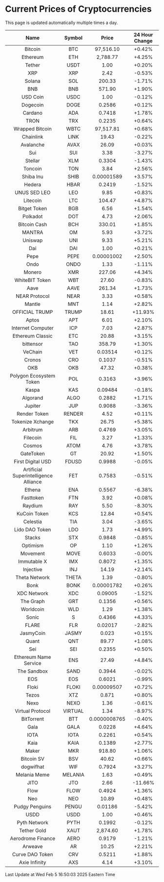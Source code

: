# Current Prices of Cryptocurrencies
This page is updated automatically multiple times a day.

| Name | Symbol | Price | 24 Hour Change |
| :---: |:---:| :---: | :---: |
| Bitcoin | BTC | 97,516.10 | +0.42% |
| Ethereum | ETH | 2,788.77 | +4.25% |
| Tether | USDT | 1.00 | +0.20% |
| XRP | XRP | 2.42 | -0.53% |
| Solana | SOL | 200.33 | -1.71% |
| BNB | BNB | 571.90 | +1.90% |
| USD Coin | USDC | 1.00 | -0.12% |
| Dogecoin | DOGE | 0.2586 | +0.12% |
| Cardano | ADA | 0.7418 | +1.78% |
| TRON | TRX | 0.2235 | +0.64% |
| Wrapped Bitcoin | WBTC | 97,517.81 | +0.68% |
| Chainlink | LINK | 19.43 | -0.22% |
| Avalanche | AVAX | 26.09 | +0.03% |
| Sui | SUI | 3.38 | -3.27% |
| Stellar | XLM | 0.3304 | -1.43% |
| Toncoin | TON | 3.84 | +2.56% |
| Shiba Inu | SHIB | 0.00001589 | +3.57% |
| Hedera | HBAR | 0.2419 | -1.52% |
| UNUS SED LEO | LEO | 9.85 | +0.83% |
| Litecoin | LTC | 104.47 | +4.87% |
| Bitget Token | BGB | 6.56 | +1.54% |
| Polkadot | DOT | 4.73 | +2.06% |
| Bitcoin Cash | BCH | 330.01 | +1.85% |
| MANTRA | OM | 5.93 | +3.72% |
| Uniswap | UNI | 9.33 | +5.21% |
| Dai | DAI | 1.00 | +0.21% |
| Pepe | PEPE | 0.00001002 | +2.50% |
| Ondo | ONDO | 1.33 | -1.11% |
| Monero | XMR | 227.06 | +4.34% |
| WhiteBIT Token | WBT | 27.60 | -0.83% |
| Aave | AAVE | 261.34 | +1.73% |
| NEAR Protocol | NEAR | 3.33 | +0.58% |
| Mantle | MNT | 1.14 | +2.82% |
| OFFICIAL TRUMP | TRUMP | 18.61 | +11.93% |
| Aptos | APT | 6.01 | +2.10% |
| Internet Computer | ICP | 7.03 | +2.87% |
| Ethereum Classic | ETC | 20.88 | +3.15% |
| bittensor | TAO | 358.79 | +1.30% |
| VeChain | VET | 0.03514 | +0.12% |
| Cronos | CRO | 0.1037 | -0.51% |
| OKB | OKB | 47.32 | +0.38% |
| Polygon Ecosystem Token | POL | 0.3163 | +3.96% |
| Kaspa | KAS | 0.09484 | -0.18% |
| Algorand | ALGO | 0.2882 | +1.71% |
| Jupiter | JUP | 0.9088 | -3.36% |
| Render Token | RENDER | 4.52 | +0.11% |
| Tokenize Xchange | TKX | 26.75 | +5.38% |
| Arbitrum | ARB | 0.4769 | +3.05% |
| Filecoin | FIL | 3.27 | +1.33% |
| Cosmos | ATOM | 4.76 | +3.78% |
| GateToken | GT | 20.92 | +1.50% |
| First Digital USD | FDUSD | 0.9988 | -0.05% |
| Artificial Superintelligence Alliance | FET | 0.7583 | -0.51% |
| Ethena | ENA | 0.5567 | -6.38% |
| Fasttoken | FTN | 3.92 | +0.08% |
| Raydium | RAY | 5.50 | -8.30% |
| KuCoin Token | KCS | 12.84 | +0.54% |
| Celestia | TIA | 3.04 | -3.65% |
| Lido DAO Token | LDO | 1.73 | +4.99% |
| Stacks | STX | 0.9848 | -0.85% |
| Optimism | OP | 1.10 | +1.26% |
| Movement | MOVE | 0.6033 | -0.00% |
| Immutable X | IMX | 0.8072 | +1.35% |
| Injective | INJ | 14.19 | +2.14% |
| Theta Network | THETA | 1.39 | -0.80% |
| Bonk | BONK | 0.00001782 | +0.26% |
| XDC Network | XDC | 0.09005 | -1.52% |
| The Graph | GRT | 0.1356 | +0.56% |
| Worldcoin | WLD | 1.29 | +1.38% |
| Sonic | S | 0.4366 | +4.33% |
| FLARE | FLR | 0.02017 | -2.82% |
| JasmyCoin | JASMY | 0.023 | +0.15% |
| Quant | QNT | 89.77 | +1.08% |
| Sei | SEI | 0.2355 | +0.50% |
| Ethereum Name Service | ENS | 27.49 | +4.84% |
| The Sandbox | SAND | 0.3944 | -0.02% |
| EOS | EOS | 0.6021 | -0.99% |
| Floki | FLOKI | 0.00009507 | +0.72% |
| Tezos | XTZ | 0.871 | +0.80% |
| Nexo | NEXO | 1.36 | -0.61% |
| Virtual Protocol | VIRTUAL | 1.34 | -8.97% |
| BitTorrent | BTT | 0.0000008765 | -0.40% |
| Gala | GALA | 0.0228 | +4.64% |
| IOTA | IOTA | 0.2261 | +0.54% |
| Kaia | KAIA | 0.1389 | +2.77% |
| Maker | MKR | 918.80 | +1.06% |
| Bitcoin SV | BSV | 40.62 | +0.66% |
| dogwifhat | WIF | 0.7924 | +3.27% |
| Melania Meme | MELANIA | 1.63 | +0.49% |
| JITO | JTO | 2.66 | -11.66% |
| Flow | FLOW | 0.4924 | +1.36% |
| Neo | NEO | 10.89 | +0.48% |
| Pudgy Penguins | PENGU | 0.01186 | -5.42% |
| USDD | USDD | 1.00 | +0.46% |
| Pyth Network | PYTH | 0.1992 | -0.12% |
| Tether Gold | XAUT | 2,874.60 | +1.78% |
| Aerodrome Finance | AERO | 0.9179 | -1.21% |
| Arweave | AR | 10.25 | +2.21% |
| Curve DAO Token | CRV | 0.5211 | +1.88% |
| Axie Infinity | AXS | 4.14 | +3.10% |

Last Update at Wed Feb  5 16:50:03 2025 Eastern Time